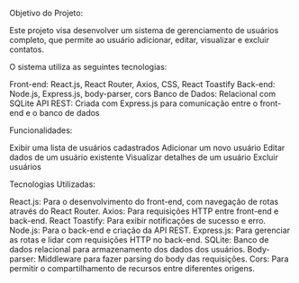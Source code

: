 Objetivo do Projeto:

Este projeto visa desenvolver um sistema de gerenciamento de usuários completo, que permite ao usuário adicionar, editar, visualizar e excluir contatos.

O sistema utiliza as seguintes tecnologias:

Front-end: React.js, React Router, Axios, CSS, React Toastify
Back-end: Node.js, Express.js, body-parser, cors
Banco de Dados: Relacional com SQLite 
API REST: Criada com Express.js para comunicação entre o front-end e o banco de dados

Funcionalidades:

Exibir uma lista de usuários cadastrados
Adicionar um novo usuário
Editar dados de um usuário existente
Visualizar detalhes de um usuário
Excluir usuários

Tecnologias Utilizadas:

React.js: Para o desenvolvimento do front-end, com navegação de rotas através do React Router.
Axios: Para requisições HTTP entre front-end e back-end.
React Toastify: Para exibir notificações de sucesso e erro.
Node.js: Para o back-end e criação da API REST.
Express.js: Para gerenciar as rotas e lidar com requisições HTTP no back-end.
SQLite: Banco de dados relacional para armazenamento dos dados dos usuários.
Body-parser: Middleware para fazer parsing do body das requisições.
Cors: Para permitir o compartilhamento de recursos entre diferentes origens.
